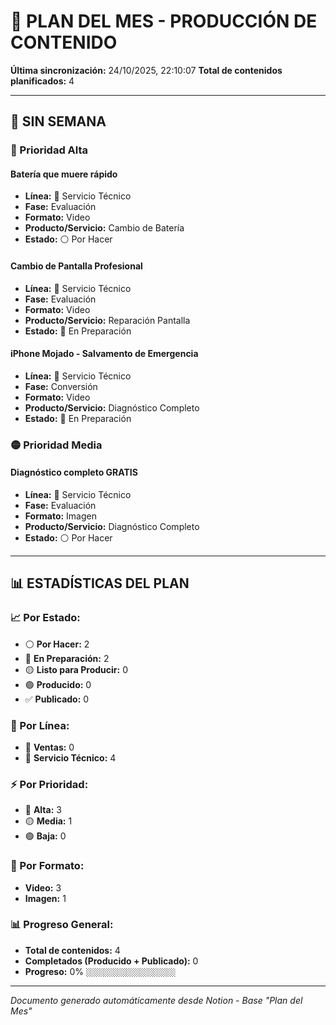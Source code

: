 # 📅 PLAN DEL MES - PRODUCCIÓN DE CONTENIDO

**Última sincronización:** 24/10/2025, 22:10:07
**Total de contenidos planificados:** 4

---

## 📆 SIN SEMANA

### 🔴 Prioridad Alta

#### Batería que muere rápido
- **Línea:** 🔧 Servicio Técnico
- **Fase:** Evaluación
- **Formato:** Video
- **Producto/Servicio:** Cambio de Batería
- **Estado:** ⚪ Por Hacer

#### Cambio de Pantalla Profesional
- **Línea:** 🔧 Servicio Técnico
- **Fase:** Evaluación
- **Formato:** Video
- **Producto/Servicio:** Reparación Pantalla
- **Estado:** 🔵 En Preparación

#### iPhone Mojado - Salvamento de Emergencia
- **Línea:** 🔧 Servicio Técnico
- **Fase:** Conversión
- **Formato:** Video
- **Producto/Servicio:** Diagnóstico Completo
- **Estado:** 🔵 En Preparación


### 🟡 Prioridad Media

#### Diagnóstico completo GRATIS
- **Línea:** 🔧 Servicio Técnico
- **Fase:** Evaluación
- **Formato:** Imagen
- **Producto/Servicio:** Diagnóstico Completo
- **Estado:** ⚪ Por Hacer


---

## 📊 ESTADÍSTICAS DEL PLAN

### 📈 Por Estado:
- ⚪ **Por Hacer:** 2
- 🔵 **En Preparación:** 2
- 🟡 **Listo para Producir:** 0
- 🟢 **Producido:** 0
- ✅ **Publicado:** 0

### 🎯 Por Línea:
- 🛒 **Ventas:** 0
- 🔧 **Servicio Técnico:** 4

### ⚡ Por Prioridad:
- 🔴 **Alta:** 3
- 🟡 **Media:** 1
- 🟢 **Baja:** 0

### 📱 Por Formato:
- **Video:** 3
- **Imagen:** 1

### 📊 Progreso General:
- **Total de contenidos:** 4
- **Completados (Producido + Publicado):** 0
- **Progreso:** 0% `░░░░░░░░░░░░░░░░░░░░`

---
*Documento generado automáticamente desde Notion - Base "Plan del Mes"*